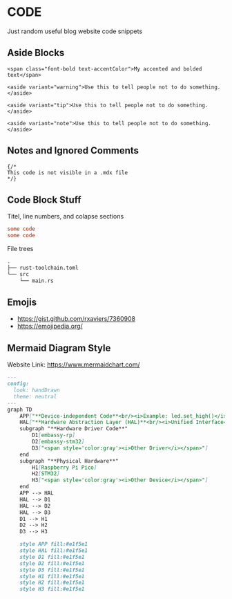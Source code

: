 # CODE

Just random useful blog website code snippets

## Aside Blocks

```mdx
<span class="font-bold text-accentColor">My accented and bolded text</span>

<aside variant="warning">Use this to tell people not to do something.</aside>

<aside variant="tip">Use this to tell people not to do something.</aside>

<aside variant="note">Use this to tell people not to do something.</aside>
```

## Notes and Ignored Comments

```mdx
{/*
This code is not visible in a .mdx file
*/}
```

## Code Block Stuff

Titel, line numbers, and colapse sections

```toml title="my_dir/my_file.toml" showLineNumbers collapse={7-10, 16-29, 35-36}
some code
some code
```

File trees

```sh frame="none"
.
├── rust-toolchain.toml
└── src
    └── main.rs
```

## Emojis

- <https://gist.github.com/rxaviers/7360908>
- <https://emojipedia.org/>

## Mermaid Diagram Style

Website Link: https://www.mermaidchart.com/

```md
---
config:
  look: handDrawn
  theme: neutral
---
graph TD
    APP["**Device-independent Code**<br/><i>Example: led.set_high()</i>"]
    HAL["**Hardware Abstraction Layer (HAL)**<br/><i>Unified Interface</i>"]
    subgraph "**Hardware Driver Code**"
        D1[embassy-rp]
        D2[embassy-stm32]
        D3["<span style='color:gray'><i>Other Driver</i></span>"]
    end
    subgraph "**Physical Hardware**"
        H1[Raspberry Pi Pico]
        H2[STM32]
        H3["<span style='color:gray'><i>Other Device</i></span>"]
    end
    APP --> HAL
    HAL --> D1
    HAL --> D2
    HAL --> D3
    D1 --> H1
    D2 --> H2
    D3 --> H3

    style APP fill:#e1f5e1
    style HAL fill:#e1f5e1
    style D1 fill:#e1f5e1
    style D2 fill:#e1f5e1
    style D3 fill:#e1f5e1
    style H1 fill:#e1f5e1
    style H2 fill:#e1f5e1
    style H3 fill:#e1f5e1
```
